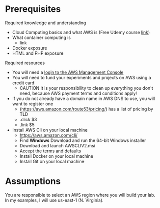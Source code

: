 # Prerequisites
Required knowledge and understanding
- Cloud Computing basics and what AWS is (Free Udemy course [link](https://www.udemy.com/course/introduction-to-aws-cloud-computing/))
- What container computing is
  - link
- Docker exposure
- HTML and PHP exposure

Required resources
- You will need a [login to the AWS Management Console](https://console.aws.amazon.com)
- You will need to fund your experiments and projects on AWS using a credit card
  - CAUTION It is your responsibility to clean up everything you don't need, because AWS payment terms and conditions apply!
- If you do not already have a domain name in AWS DNS to use, you will want to register one
    - (https://aws.amazon.com/route53/pricing/) has a list of pricing by TLD
    - .click $3
    - .link $5
 - Install AWS Cli on your local machine
     - https://aws.amazon.com/cli/
     - Find **Windows** Download and run the 64-bit Windows installer
     - Download and launch AWSCLIV2.msi
     - Accept the terms and defaults
   - Install Docker on your local machine
   - Install Git on your local machine
# Assumptions
You are responsible to select an AWS region where you will build your lab. In my examples, I will use us-east-1 (N. Virginia).

